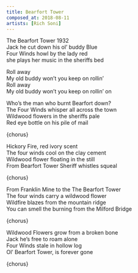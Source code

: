 ```yaml
---
title: Bearfort Tower
composed_at: 2018-08-11
artists: [Rich Soni]
---
```


The Bearfort Tower 1932  
Jack he cut down his ol’ buddy Blue  
Four Winds howl by the lady red  
she plays her music in the sheriffs bed  

Roll away  
My old buddy won’t you keep on rollin’  
Roll away  
My old buddy won’t you keep on rollin’ on  

Who’s the man who burnt Bearfort down?  
The Four Winds whisper all across the town  
Wildwood flowers in the sheriffs pale  
Red eye bottle on his pile of mail  

{chorus}

Hickory Fire, red ivory scent  
The four winds cool on the clay cement  
Wildwood flower floating in the still  
From Bearfort Tower Sheriff whistles squeal  

{chorus}

From Franklin Mine to the The Bearfort Tower  
The four winds carry a wildwood flower  
Wildfire blazes from the mountain ridge  
You can smell the burning from the Milford Bridge  

{chorus}

Wildwood Flowers grow from a broken bone  
Jack he’s free to roam alone  
Four Winds stale in hollow log  
Ol’ Bearfort Tower, is forever gone  

{chorus} 
